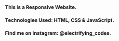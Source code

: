 ### This is a Responsive Website.

### Technologies Used: HTML, CSS & JavaScript.

### Find me on Instagram: @electrifying_codes.

[Instagram]: https://www.instagram.com/electrifying_codes/